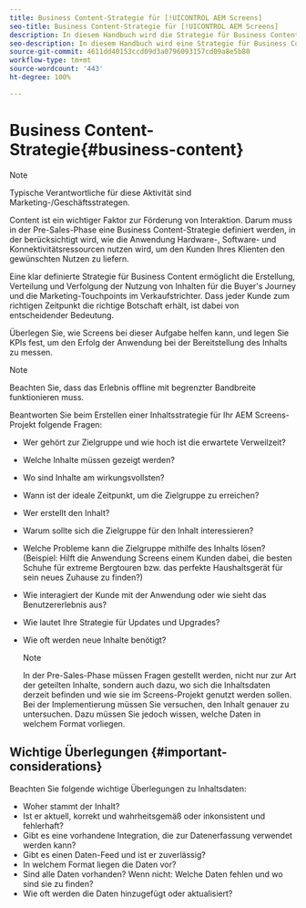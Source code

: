 ```yaml
---
title: Business Content-Strategie für [!UICONTROL AEM Screens]
seo-title: Business Content-Strategie für [!UICONTROL AEM Screens]
description: In diesem Handbuch wird die Strategie für Business Content beschrieben.
seo-description: In diesem Handbuch wird eine Strategie für Business Content beschrieben.
source-git-commit: 4611dd40153ccd09d3a0796093157cd09a8e5b80
workflow-type: tm+mt
source-wordcount: '443'
ht-degree: 100%

---
```



# Business Content-Strategie{#business-content}

>[!NOTE]
>
>Typische Verantwortliche für diese Aktivität sind Marketing-/Geschäftsstrategen.

Content ist ein wichtiger Faktor zur Förderung von Interaktion. Darum muss in der Pre-Sales-Phase eine Business Content-Strategie definiert werden, in der berücksichtigt wird, wie die Anwendung Hardware-, Software- und Konnektivitätsressourcen nutzen wird, um den Kunden Ihres Klienten den gewünschten Nutzen zu liefern.

Eine klar definierte Strategie für Business Content ermöglicht die Erstellung, Verteilung und Verfolgung der Nutzung von Inhalten für die Buyer&#39;s Journey und die Marketing-Touchpoints im Verkaufstrichter. Dass jeder Kunde zum richtigen Zeitpunkt die richtige Botschaft erhält, ist dabei von entscheidender Bedeutung.

Überlegen Sie, wie Screens bei dieser Aufgabe helfen kann, und legen Sie KPIs fest, um den Erfolg der Anwendung bei der Bereitstellung des Inhalts zu messen.

>[!NOTE]
>
>Beachten Sie, dass das Erlebnis offline mit begrenzter Bandbreite funktionieren muss.

Beantworten Sie beim Erstellen einer Inhaltsstrategie für Ihr AEM Screens-Projekt folgende Fragen:

* Wer gehört zur Zielgruppe und wie hoch ist die erwartete Verweilzeit?
* Welche Inhalte müssen gezeigt werden?
* Wo sind Inhalte am wirkungsvollsten?
* Wann ist der ideale Zeitpunkt, um die Zielgruppe zu erreichen?
* Wer erstellt den Inhalt?
* Warum sollte sich die Zielgruppe für den Inhalt interessieren?
* Welche Probleme kann die Zielgruppe mithilfe des Inhalts lösen? (Beispiel: Hilft die Anwendung Screens einem Kunden dabei, die besten Schuhe für extreme Bergtouren bzw. das perfekte Haushaltsgerät für sein neues Zuhause zu finden?)
* Wie interagiert der Kunde mit der Anwendung oder wie sieht das Benutzererlebnis aus?
* Wie lautet Ihre Strategie für Updates und Upgrades?
* Wie oft werden neue Inhalte benötigt? 

   >[!NOTE]
   >
   >In der Pre-Sales-Phase müssen Fragen gestellt werden, nicht nur zur Art der geteilten Inhalte, sondern auch dazu, wo sich die Inhaltsdaten derzeit befinden und wie sie im Screens-Projekt genutzt werden sollen. Bei der Implementierung müssen Sie versuchen, den Inhalt genauer zu untersuchen. Dazu müssen Sie jedoch wissen, welche Daten in welchem Format vorliegen.

## Wichtige Überlegungen {#important-considerations}

Beachten Sie folgende wichtige Überlegungen zu Inhaltsdaten:

* Woher stammt der Inhalt?
* Ist er aktuell, korrekt und wahrheitsgemäß oder inkonsistent und fehlerhaft?
* Gibt es eine vorhandene Integration, die zur Datenerfassung verwendet werden kann?
* Gibt es einen Daten-Feed und ist er zuverlässig?
* In welchem Format liegen die Daten vor?
* Sind alle Daten vorhanden? Wenn nicht: Welche Daten fehlen und wo sind sie zu finden?
* Wie oft werden die Daten hinzugefügt oder aktualisiert?
